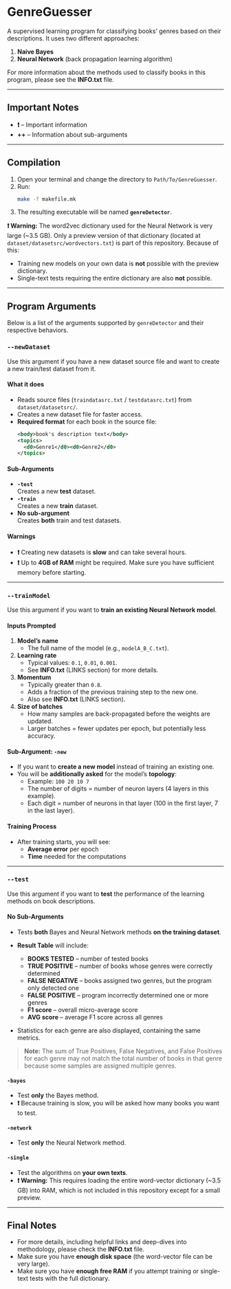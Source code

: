 # GenreGuesser

A supervised learning program for classifying books’ genres based on their descriptions. It uses two different approaches:

1. **Naive Bayes**  
2. **Neural Network** (back propagation learning algorithm)

For more information about the methods used to classify books in this program, please see the **INFO.txt** file.

---

## Important Notes

- **❗️** – Important information  
- **++** – Information about sub-arguments  

---

## Compilation

1. Open your terminal and change the directory to `Path/To/GenreGuesser`.
2. Run:
   ```bash
   make -f makefile.mk
   ```
3. The resulting executable will be named **`genreDetector`**.

**❗️ Warning:** The word2vec dictionary used for the Neural Network is very large (~3.5 GB). Only a preview version of that dictionary (located at `dataset/datasetsrc/wordvectors.txt`) is part of this repository. Because of this:
- Training new models on your own data is **not** possible with the preview dictionary.
- Single-text tests requiring the entire dictionary are also **not** possible.

---

## Program Arguments

Below is a list of the arguments supported by `genreDetector` and their respective behaviors.

### `--newDataset`

Use this argument if you have a new dataset source file and want to create a new train/test dataset from it.

#### What it does

- Reads source files (`traindatasrc.txt` / `testdatasrc.txt`) from `dataset/datasetsrc/`.
- Creates a new dataset file for faster access.
- **Required format** for each book in the source file:
  ```xml
  <body>book's description text</body>
  <topics>
    <d0>Genre1</d0><d0>Genre2</d0>
  </topics>
  ```

#### Sub-Arguments

- **`-test`**  
  Creates a new **test** dataset.
- **`-train`**  
  Creates a new **train** dataset.
- **No sub-argument**  
  Creates **both** train and test datasets.

#### Warnings

- **❗️** Creating new datasets is **slow** and can take several hours.  
- **❗️** Up to **4GB of RAM** might be required. Make sure you have sufficient memory before starting.

---

### `--trainModel`

Use this argument if you want to **train an existing Neural Network model**.

#### Inputs Prompted

1. **Model’s name**  
   - The full name of the model (e.g., `modelA_B_C.txt`).
2. **Learning rate**  
   - Typical values: `0.1`, `0.01`, `0.001`.  
   - See **INFO.txt** (LINKS section) for more details.
3. **Momentum**  
   - Typically greater than `0.8`.  
   - Adds a fraction of the previous training step to the new one.  
   - Also see **INFO.txt** (LINKS section).
4. **Size of batches**  
   - How many samples are back-propagated before the weights are updated.  
   - Larger batches = fewer updates per epoch, but potentially less accuracy.

#### Sub-Argument: `-new`

- If you want to **create a new model** instead of training an existing one.  
- You will be **additionally asked** for the model’s **topology**:  
  - Example: `100 20 10 7`  
  - The number of digits = number of neuron layers (4 layers in this example).  
  - Each digit = number of neurons in that layer (100 in the first layer, 7 in the last layer).

#### Training Process

- After training starts, you will see:  
  - **Average error** per epoch  
  - **Time** needed for the computations

---

### `--test`

Use this argument if you want to **test** the performance of the learning methods on book descriptions.

#### No Sub-Arguments

- Tests **both** Bayes and Neural Network methods **on the training dataset**.  
- **Result Table** will include:

  - **BOOKS TESTED** – number of tested books  
  - **TRUE POSITIVE** – number of books whose genres were correctly determined  
  - **FALSE NEGATIVE** – books assigned two genres, but the program only detected one  
  - **FALSE POSITIVE** – program incorrectly determined one or more genres  
  - **F1 score** – overall micro-average score  
  - **AVG score** – average F1 score across all genres

- Statistics for each genre are also displayed, containing the same metrics.

> **Note:** The sum of True Positives, False Negatives, and False Positives for each genre may not match the total number of books in that genre because some samples are assigned multiple genres.

#### `-bayes`

- Test **only** the Bayes method.  
- **❗️** Because training is slow, you will be asked how many books you want to test.

#### `-network`

- Test **only** the Neural Network method.

#### `-single`

- Test the algorithms on **your own texts**.  
- **❗️ Warning:** This requires loading the entire word-vector dictionary (~3.5 GB) into RAM, which is not included in this repository except for a small preview.

---

## Final Notes

- For more details, including helpful links and deep-dives into methodology, please check the **INFO.txt** file.  
- Make sure you have **enough disk space** (the word-vector file can be very large).  
- Make sure you have **enough free RAM** if you attempt training or single-text tests with the full dictionary.
